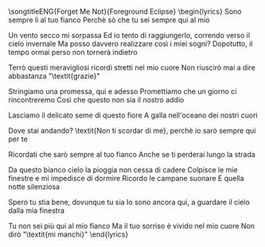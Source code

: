\songtitleENG{Forget Me Not}{Foreground Eclipse}
\begin{lyrics}
Sono sempre lì al tuo fianco
Perchè sò che tu sei sempre qui al mio

Un vento secco mi sorpassa
Ed io tento di raggiungerlo, correndo verso il cielo invernale
Ma posso davvero realizzare così i miei sogni?
Dopotutto, il tempo ormai perso non tornerà indietro

Terrò questi meravigliosi ricordi stretti nel mio cuore
Non riuscirò mai a dire abbastanza "\textit{grazie}"

Stringiamo una promessa, qui e adesso
Promettiamo che un giorno ci rincontreremo
Così che questo non sia il nostro addio

Lasciamo il delicato seme di questo fiore
A galla nell'oceano dei nostri cuori

Dove stai andando?
\textit{Non ti scordar di me}, perchè io sarò sempre qui per te

Ricordati che sarò sempre al tuo fianco
Anche se ti perderai lungo la strada

Da questo bianco cielo la pioggia non cessa di cadere
Colpisce le mie finestre e mi impedisce di dormire
Ricordo le campane suonare
E quella notte silenziosa

Spero tu stia bene, dovunque tu sia
Io sono ancora qui, a guardare il cielo dalla mia finestra

Tu non sei più qui al mio fianco
Ma il tuo sorriso è vivido nel mio cuore
Non dirò "\textit{mi manchi}"
\end{lyrics}
